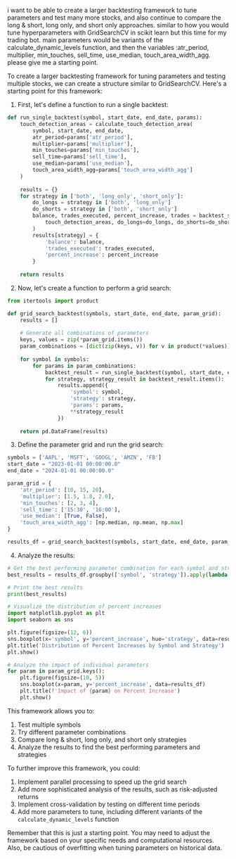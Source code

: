 i want to be able to create a larger backtesting framework to tune parameters and test many more stocks, and also continue to compare the long & short, long only, and short only approaches. similar to how you would tune hyperparameters with GridSearchCV in scikit learn but this time for my trading bot. main parameters would be variants of the calculate_dynamic_levels function, and then the variables :atr_period, multiplier, min_touches, sell_time, use_median, touch_area_width_agg. please give me a starting point.

To create a larger backtesting framework for tuning parameters and testing multiple stocks, we can create a structure similar to GridSearchCV. Here's a starting point for this framework:

1. First, let's define a function to run a single backtest:

```python
def run_single_backtest(symbol, start_date, end_date, params):
    touch_detection_areas = calculate_touch_detection_area(
        symbol, start_date, end_date, 
        atr_period=params['atr_period'],
        multiplier=params['multiplier'],
        min_touches=params['min_touches'],
        sell_time=params['sell_time'],
        use_median=params['use_median'],
        touch_area_width_agg=params['touch_area_width_agg']
    )
    
    results = {}
    for strategy in ['both', 'long_only', 'short_only']:
        do_longs = strategy in ['both', 'long_only']
        do_shorts = strategy in ['both', 'short_only']
        balance, trades_executed, percent_increase, trades = backtest_strategy(
            touch_detection_areas, do_longs=do_longs, do_shorts=do_shorts
        )
        results[strategy] = {
            'balance': balance,
            'trades_executed': trades_executed,
            'percent_increase': percent_increase
        }
    
    return results
```

2. Now, let's create a function to perform a grid search:

```python
from itertools import product

def grid_search_backtest(symbols, start_date, end_date, param_grid):
    results = []
    
    # Generate all combinations of parameters
    keys, values = zip(*param_grid.items())
    param_combinations = [dict(zip(keys, v)) for v in product(*values)]
    
    for symbol in symbols:
        for params in param_combinations:
            backtest_result = run_single_backtest(symbol, start_date, end_date, params)
            for strategy, strategy_result in backtest_result.items():
                results.append({
                    'symbol': symbol,
                    'strategy': strategy,
                    'params': params,
                    **strategy_result
                })
    
    return pd.DataFrame(results)
```

3. Define the parameter grid and run the grid search:

```python
symbols = ['AAPL', 'MSFT', 'GOOGL', 'AMZN', 'FB']
start_date = "2023-01-01 00:00:00.0"
end_date = "2024-01-01 00:00:00.0"

param_grid = {
    'atr_period': [10, 15, 20],
    'multiplier': [1.5, 1.8, 2.0],
    'min_touches': [2, 3, 4],
    'sell_time': ['15:30', '16:00'],
    'use_median': [True, False],
    'touch_area_width_agg': [np.median, np.mean, np.max]
}

results_df = grid_search_backtest(symbols, start_date, end_date, param_grid)
```

4. Analyze the results:

```python
# Get the best performing parameter combination for each symbol and strategy
best_results = results_df.groupby(['symbol', 'strategy']).apply(lambda x: x.loc[x['percent_increase'].idxmax()])

# Print the best results
print(best_results)

# Visualize the distribution of percent increases
import matplotlib.pyplot as plt
import seaborn as sns

plt.figure(figsize=(12, 6))
sns.boxplot(x='symbol', y='percent_increase', hue='strategy', data=results_df)
plt.title('Distribution of Percent Increases by Symbol and Strategy')
plt.show()

# Analyze the impact of individual parameters
for param in param_grid.keys():
    plt.figure(figsize=(10, 5))
    sns.boxplot(x=param, y='percent_increase', data=results_df)
    plt.title(f'Impact of {param} on Percent Increase')
    plt.show()
```

This framework allows you to:
1. Test multiple symbols
2. Try different parameter combinations
3. Compare long & short, long only, and short only strategies
4. Analyze the results to find the best performing parameters and strategies

To further improve this framework, you could:

1. Implement parallel processing to speed up the grid search
2. Add more sophisticated analysis of the results, such as risk-adjusted returns
3. Implement cross-validation by testing on different time periods
4. Add more parameters to tune, including different variants of the `calculate_dynamic_levels` function

Remember that this is just a starting point. You may need to adjust the framework based on your specific needs and computational resources. Also, be cautious of overfitting when tuning parameters on historical data.